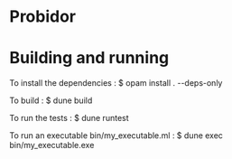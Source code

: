 # Probidor

# Building and running

To install the dependencies : 
$ opam install . --deps-only

To build : 
$ dune build

To run the tests : 
$ dune runtest

To run an executable bin/my_executable.ml :
$ dune exec bin/my_executable.exe